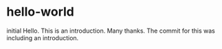 # hello-world
initial
Hello. This is an introduction. Many thanks.
The commit for this was including an introduction.
